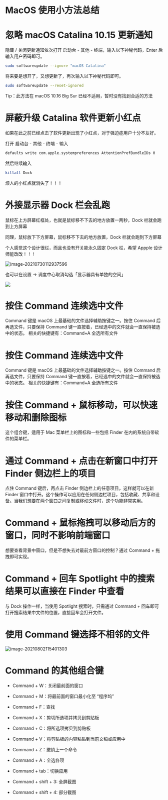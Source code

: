 # MacOS 使用小方法总结


# 忽略 macOS Catalina 10.15 更新通知

隐藏 / 关闭更新通知依次打开 启动台 - 其他 - 终端，输入以下神秘代码，Enter 后输入用户密码即可。

```bash
sudo softwareupdate --ignore "macOS Catalina"
```

将来要是想开了，又想更新了，再次输入以下神秘代码即可。

```bash
sudo softwareupdate --reset-ignored
```

Tip：此方法在 macOS 10.16 Big Sur 已经不适用，暂时没有找到合适的方法

# 屏蔽升级 Catalina 软件更新小红点

如果在此之前已经点击了软件更新出现了小红点，对于强迫症用户十分不友好。

打开 启动台 - 其他 - 终端 - 输入

```bash
defaults write com.apple.systempreferences AttentionPrefBundleIDs 0
```

然后继续输入

```bash
killall Dock
```

烦人的小红点就消失了！！！

# 外接显示器 Dock 栏会乱跑

鼠标在上方屏幕红框处，也就是鼠标移不下去的地方放置一两秒，Dock 栏就会跑到上方屏幕

同理，鼠标放下下方屏幕，鼠标移不下去的地方放置，Dock 栏就会跑到下方屏幕

个人感觉这个设计很烂，而且也没有开关能永久固定 Dock 栏，希望 Appple 设计师能改改！！！

![image-20210730112937596](https://img.aladdinding.cn/image-20210730112937596.png)

也可以在设置 -> 调度中心取消勾选「显示器具有单独的空间」

![](https://img.aladdinding.cn/202203291420777.png)

# 按住 Command 连续选中文件

Command 键是 macOS 上最基础的文件选择辅助按键之一。按住 Command 后再选文件，只要保持 Command 键一直按着，已经选中的文件就会一直保持被选中的状态。
相关的快捷键有：Command+A 全选所有文件

# 按住 Command 连续选中文件

Command 键是 macOS 上最基础的文件选择辅助按键之一。按住 Command 后再选文件，只要保持 Command 键一直按着，已经选中的文件就会一直保持被选中的状态。
相关的快捷键有：Command+A 全选所有文件

# 按住 Command + 鼠标移动，可以快速移动和删除图标

这个组合键，适用于 Mac 菜单栏上的图标和一些包括 Finder 在内的系统自带软件的菜单栏。

# 通过 Command + 点击在新窗口中打开 Finder 侧边栏上的项目

点住 Command 键后，再点击 Finder 侧边栏上的任意项目，这样就可以在新 Finder 窗口中打开。这个操作可以应用在任何侧边栏项目，包括收藏、共享和设备。当我们想要在两个窗口之间复制或移动文件时，这个功能非常实用。

# Command + 鼠标拖拽可以移动后方的窗口，同时不影响前端窗口

想要查看背景中窗口，但是不想失去对最前方窗口的控制？通过 Command + 拖拽即可实现。

# Command + 回车 Spotlight 中的搜索结果可以直接在 Finder 中查看

与 Dock 操作一样，当使用 Spotlight 搜索时，只需通过 Command + 回车即可打开搜索结果中文件的位置，直接回车会打开文件。

# 使用 Command 键选择不相邻的文件

![image-20210802115401303](https://img.aladdinding.cn/20210802115401.png)

# Command 的其他组合键

- Command + W：关闭最前面的窗口
- Command + M：将最前面的窗口最小化至 “程序坞”

- Command + F：查找
- Command + X：剪切所选项并拷贝到剪贴板

- Command + C：将所选项拷贝到剪贴板
- Command + V：将剪贴板的内容粘贴到当前文稿或应用中

- Command + Z：撤销上一个命令
- Command + A：全选各项

- Command + tab：切换应用
- Command + shift + 3: 全屏截图

- Command + shift + 4: 部分截图
